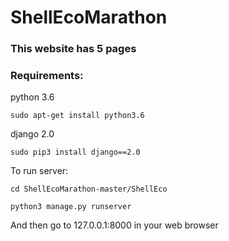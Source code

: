 # ShellEcoMarathon

### This website has 5 pages

### Requirements:

python 3.6
```shell
sudo apt-get install python3.6
```

django 2.0
```shell
sudo pip3 install django==2.0
```
To run server:
```shell
cd ShellEcoMarathon-master/ShellEco

python3 manage.py runserver
```

And then go to 127.0.0.1:8000 in your web browser

